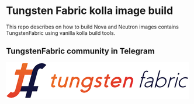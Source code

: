 # Tungsten Fabric kolla image build
This repo describes on how to build Nova and Neutron images contains TungstenFabric using vanilla kolla build tools.

## TungstenFabric community in Telegram
[![TungstenFabric Telegram Community](tf_logo.png)](https://t.me/tungstenfabric_ru)